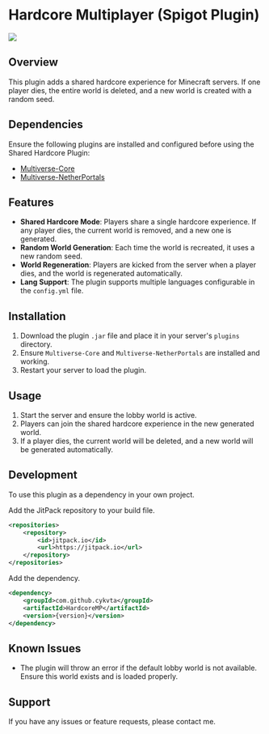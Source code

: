 # Hardcore Multiplayer (Spigot Plugin)
[![](https://jitpack.io/v/cykvta/HardcoreMP.svg)](https://jitpack.io/#cykvta/HardcoreMP)

## Overview
This plugin adds a shared hardcore experience for Minecraft servers. If one player dies, the entire world is deleted, and a new world is created with a random seed.

## Dependencies
Ensure the following plugins are installed and configured before using the Shared Hardcore Plugin:

- [Multiverse-Core](https://dev.bukkit.org/projects/multiverse-core)
- [Multiverse-NetherPortals](https://dev.bukkit.org/projects/multiverse-netherportals)

## Features
- **Shared Hardcore Mode**: Players share a single hardcore experience. If any player dies, the current world is removed, and a new one is generated.
- **Random World Generation**: Each time the world is recreated, it uses a new random seed.
- **World Regeneration**: Players are kicked from the server when a player dies, and the world is regenerated automatically.
- **Lang Support**: The plugin supports multiple languages configurable in the `config.yml` file.

## Installation
1. Download the plugin `.jar` file and place it in your server's `plugins` directory.
2. Ensure `Multiverse-Core` and `Multiverse-NetherPortals` are installed and working.
3. Restart your server to load the plugin.

## Usage
1. Start the server and ensure the lobby world is active.
2. Players can join the shared hardcore experience in the new generated world.
3. If a player dies, the current world will be deleted, and a new world will be generated automatically.

## Development
To use this plugin as a dependency in your own project.

Add the JitPack repository to your build file.
```xml
<repositories>
    <repository>
        <id>jitpack.io</id>
        <url>https://jitpack.io</url>
    </repository>
</repositories>
```

Add the dependency.
```xml
<dependency>
    <groupId>com.github.cykvta</groupId>
    <artifactId>HardcoreMP</artifactId>
    <version>{version}</version>
</dependency>
```

## Known Issues
- The plugin will throw an error if the default lobby world is not available. Ensure this world exists and is loaded properly.

## Support
If you have any issues or feature requests, please contact me.

